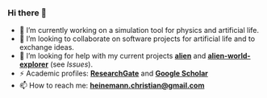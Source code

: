 ### Hi there 👋

- 🔭 I’m currently working on a simulation tool for physics and artificial life.
- 👯 I’m looking to collaborate on software projects for artificial life and to exchange ideas.
- 🤔 I’m looking for help with my current projects **[alien](https://github.com/chrxh/alien)** and **[alien-world-explorer](https://github.com/chrxh/alien-world-explorer)** (see <i>Issues</i>).
- ⚡ Academic profiles: **[ResearchGate](https://www.researchgate.net/profile/Christian_Heinemann)** and **[Google Scholar](https://scholar.google.de/citations?user=iaMMMA0AAAAJ)**
- 📫 How to reach me: **heinemann.christian@gmail.com** 
